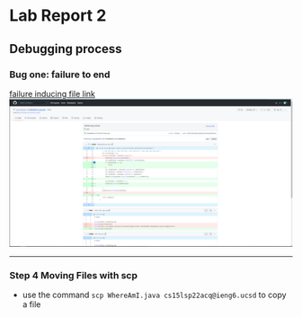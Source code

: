 # Lab Report 2
## Debugging process

### Bug one: failure to end

[failure inducing file link](https://github.com/vanvansan/markdown-parser/edit/main/test-file.md)
![image](endingbug.png)


___


### Step 4 Moving Files with scp

- use the command `scp WhereAmI.java cs15lsp22acq@ieng6.ucsd` to copy a file 
